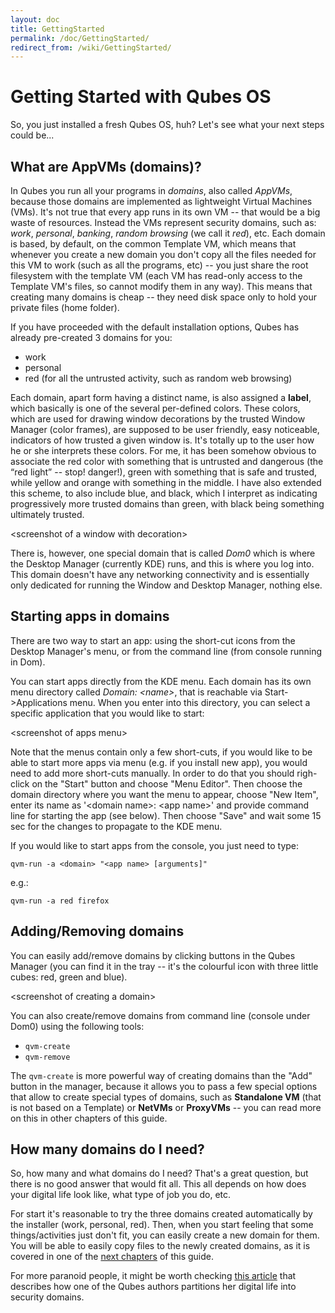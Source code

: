 ```yaml
---
layout: doc
title: GettingStarted
permalink: /doc/GettingStarted/
redirect_from: /wiki/GettingStarted/
---
```


Getting Started with Qubes OS
=============================

So, you just installed a fresh Qubes OS, huh? Let's see what your next steps could be...

What are AppVMs (domains)?
--------------------------

In Qubes you run all your programs in *domains*, also called *AppVMs*, because those domains are implemented as lightweight Virtual Machines (VMs). It's not true that every app runs in its own VM -- that would be a big waste of resources. Instead the VMs represent security domains, such as: *work*, *personal*, *banking*, *random browsing* (we call it *red*), etc. Each domain is based, by default, on the common Template VM, which means that whenever you create a new domain you don't copy all the files needed for this VM to work (such as all the programs, etc) -- you just share the root filesystem with the template VM (each VM has read-only access to the Template VM's files, so cannot modify them in any way). This means that creating many domains is cheap -- they need disk space only to hold your private files (home folder).

If you have proceeded with the default installation options, Qubes has already pre-created 3 domains for you:

-   work
-   personal
-   red (for all the untrusted activity, such as random web browsing)

Each domain, apart form having a distinct name, is also assigned a **label**, which basically is one of the several per-defined colors. These colors, which are used for drawing window decorations by the trusted Window Manager (color frames), are supposed to be user friendly, easy noticeable, indicators of how trusted a given window is. It's totally up to the user how he or she interprets these colors. For me, it has been somehow obvious to associate the red color with something that is untrusted and dangerous (the “red light” -- stop! danger!), green with something that is safe and trusted, while yellow and orange with something in the middle. I have also extended this scheme, to also include blue, and black, which I interpret as indicating progressively more trusted domains than green, with black being something ultimately trusted.

\<screenshot of a window with decoration\>

There is, however, one special domain that is called *Dom0* which is where the Desktop Manager (currently KDE) runs, and this is where you log into. This domain doesn't have any networking connectivity and is essentially only dedicated for running the Window and Desktop Manager, nothing else.

Starting apps in domains
------------------------

There are two way to start an app: using the short-cut icons from the Desktop Manager's menu, or from the command line (from console running in Dom).

You can start apps directly from the KDE menu. Each domain has its own menu directory called *Domain: \<name\>*, that is reachable via Start-\>Applications menu. When you enter into this directory, you can select a specific application that you would like to start:

\<screenshot of apps menu\>

Note that the menus contain only a few short-cuts, if you would like to be able to start more apps via menu (e.g. if you install new app), you would need to add more short-cuts manually. In order to do that you should righ-click on the "Start" button and choose "Menu Editor". Then choose the domain directory where you want the menu to appear, choose "New Item", enter its name as '\<domain name\>: \<app name\>' and provide command line for starting the app (see below). Then choose "Save" and wait some 15 sec for the changes to propagate to the KDE menu.

If you would like to start apps from the console, you just need to type:

```
qvm-run -a <domain> "<app name> [arguments]"
```

e.g.:

```
qvm-run -a red firefox
```

Adding/Removing domains
-----------------------

You can easily add/remove domains by clicking buttons in the Qubes Manager (you can find it in the tray -- it's the colourful icon with three little cubes: red, green and blue).

\<screenshot of creating a domain\>

You can also create/remove domains from command line (console under Dom0) using the following tools:

-   ```qvm-create```
-   ```qvm-remove```

The ```qvm-create``` is more powerful way of creating domains than the "Add" button in the manager, because it allows you to pass a few special options that allow to create special types of domains, such as **Standalone VM** (that is not based on a Template) or **NetVMs** or **ProxyVMs** -- you can read more on this in other chapters of this guide.

How many domains do I need?
---------------------------

So, how many and what domains do I need? That's a great question, but there is no good answer that would fit all. This all depends on how does your digital life look like, what type of job you do, etc.

For start it's reasonable to try the three domains created automatically by the installer (work, personal, red). Then, when you start feeling that some things/activities just don't fit, you can easily create a new domain for them. You will be able to easily copy files to the newly created domains, as it is covered in one of the [next chapters](/doc/CopyingFiles) of this guide.

For more paranoid people, it might be worth checking [this article](http://theinvisiblethings.blogspot.com/2011/03/partitioning-my-digital-life-into.html) that describes how one of the Qubes authors partitions her digital life into security domains.
